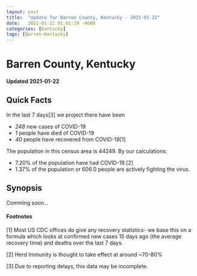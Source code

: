 ```yaml
---
layout: post
title:  "Update for Barren County, Kentucky - 2021-01-22"
date:   2021-01-22 01:01:29 -0600
categories: [Kentucky]
tags: [Barren-Kentucky]
---
```


# Barren County, Kentucky
#### Updated 2021-01-22

## Quick Facts

In the last 7 days[3] we project there have been
- *248* new cases of COVID-19
- *1* people have died of COVID-19
- *40* people have recovered from COVID-19[1]

The population in this census area is 44249. By our calculations:
- 7.20% of the population have had COVID-19.[2]
- 1.37% of the population or 606.0 people are actively fighting the virus.

## Synopsis

Comming soon...


#### Footnotes

[1] Most US CDC offices do give any recovery statistics- we base this on a formula which looks at confirmed new cases
15 days ago (the average recovery time) and deaths over the last 7 days.

[2] Herd Immunity is thought to take effect at around ~70-80%

[3] Due to reporting delays, this data may be incomplete.
 
    